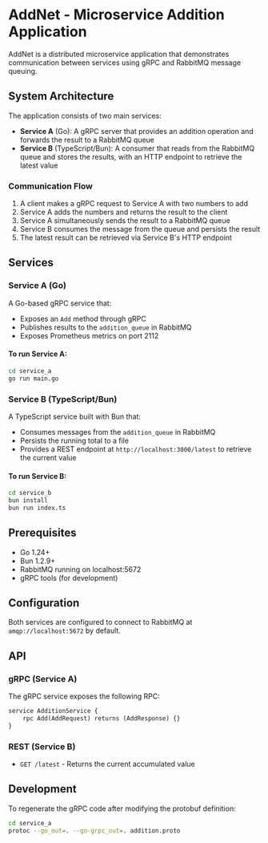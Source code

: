 # AddNet - Microservice Addition Application

AddNet is a distributed microservice application that demonstrates communication between services using gRPC and RabbitMQ message queuing.

## System Architecture

The application consists of two main services:

- **Service A** (Go): A gRPC server that provides an addition operation and forwards the result to a RabbitMQ queue
- **Service B** (TypeScript/Bun): A consumer that reads from the RabbitMQ queue and stores the results, with an HTTP endpoint to retrieve the latest value

### Communication Flow

1. A client makes a gRPC request to Service A with two numbers to add
2. Service A adds the numbers and returns the result to the client
3. Service A simultaneously sends the result to a RabbitMQ queue
4. Service B consumes the message from the queue and persists the result
5. The latest result can be retrieved via Service B's HTTP endpoint

## Services

### Service A (Go)

A Go-based gRPC service that:

- Exposes an `Add` method through gRPC
- Publishes results to the `addition_queue` in RabbitMQ
- Exposes Prometheus metrics on port 2112

#### To run Service A:

```bash
cd service_a
go run main.go
```

### Service B (TypeScript/Bun)

A TypeScript service built with Bun that:

- Consumes messages from the `addition_queue` in RabbitMQ
- Persists the running total to a file
- Provides a REST endpoint at `http://localhost:3000/latest` to retrieve the current value

#### To run Service B:

```bash
cd service_b
bun install
bun run index.ts
```

## Prerequisites

- Go 1.24+
- Bun 1.2.9+
- RabbitMQ running on localhost:5672
- gRPC tools (for development)

## Configuration

Both services are configured to connect to RabbitMQ at `amqp://localhost:5672` by default.

## API

### gRPC (Service A)

The gRPC service exposes the following RPC:

```proto
service AdditionService {
    rpc Add(AddRequest) returns (AddResponse) {}
}
```

### REST (Service B)

- `GET /latest` - Returns the current accumulated value

## Development

To regenerate the gRPC code after modifying the protobuf definition:

```bash
cd service_a
protoc --go_out=. --go-grpc_out=. addition.proto
```
